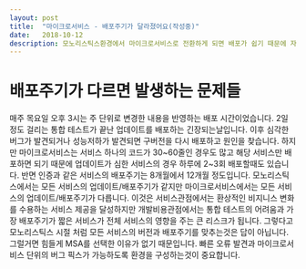 ```yaml
---
layout: post
title:  "마이크로서비스 - 배포주기가 달라졌어요(작성중)"
date:   2018-10-12
description: 모노리스틱스환경에서 마이크로서비스로 전환하게 되면 배포가 쉽기 때문에 자주하게됩니다. 그와 동시에 모노리스틱스환경에서는 큰 문제 안되던일이 문제로 바뀌기도합니다. 마이크로서비스의 배포에 대해 이야기합니다.
---
```

# 배포주기가 다르면 발생하는 문제들
매주 목요일 오후 3시는 주 단위로 변경한 내용을 반영하는 배포 시간이었습니다. 2일 정도 걸리는 통합 테스트가 끝난 업데이트를 배포하는 긴장되는날입니다. 이후 심각한 버그가 발견되거나 성능저하가 발견되면 구버전을 다시 배포하고 원인을 찾습니다. 하지만 마이크로서비스는 서비스 하나의 코드가 30~60줄인 경우도 많고 해당 서비스만 배포하면 되기 때문에 업데이트가 심한 서비스의 경우 하루에 2~3회 배포할때도 있습니다. 반면 인증과 같은 서비스의 배포주기는 8개월에서 12개월 정도입니다. 모노리스틱스에서는 모든 서비스의 업데이트/배포주기가 같지만 마이크로서비스에서는 모든 서비스의 업데이트/배포주기가 다릅니다. 이것은 서비스관점에서는 환상적인 비지니스 변화를 수용하는 서비스 제공을 달성하지만 개발비용관점에서는 통합 테스트의 어려움과 가장 배포주기가 짧은 서비스가 전체 서비스의 영향을 주는 큰 리스크가 됩니다. 그렇다고 모노리스틱스 시절 처럼 모든 서비스의 버전과 배포주기를 맞추는것은 답이 아닙니다. 그럴거면 힘들게 MSA를 선택한 이유가 없기 때문입니다. 빠른 오류 발견과 마이크로서비스 단위의 버그 픽스가 가능하도록 환경을 구성하는것이 중요합니다.

